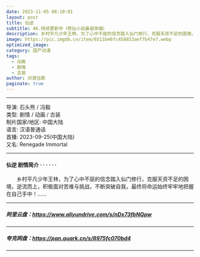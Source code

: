 ```yaml
---
date: 2023-11-05 08:10:01
layout: post
title: 仙逆
subtitle: 4K.持续更新中（修仙小说鼻祖改编）
description: 乡村平凡少年王林，为了心中不屈的信念踏入仙门修行，克服天资不足的困境，逆流而上，积极面对苦难与挑战，不断突破自我，最终将命运始终牢牢地把握在自己手中...
image: https://pic.imgdb.cn/item/6511b46fc458853aef7b47e7.webp
optimized_image: 
category: 国产动漫
tags:
  - 动画
  - 剧情
  - 古装
author: 对酒当歌
paginate: true
---
```


---

导演: 石头熊 / 冯毅  
类型: 剧情 / 动画 / 古装  
制片国家/地区: 中国大陆  
语言: 汉语普通话  
首播: 2023-09-25(中国大陆)  
又名: Renegade Immortal  

---

#### 仙逆 剧情简介 · · · · · ·

　　乡村平凡少年王林，为了心中不屈的信念踏入仙门修行，克服天资不足的困境，逆流而上，积极面对苦难与挑战，不断突破自我，最终将命运始终牢牢地把握在自己手中！……

---

##### 阿里云盘：<https://www.aliyundrive.com/s/nDx73fbNQpw>

---

##### 夸克网盘：<https://pan.quark.cn/s/8975fc070bd4>

---
